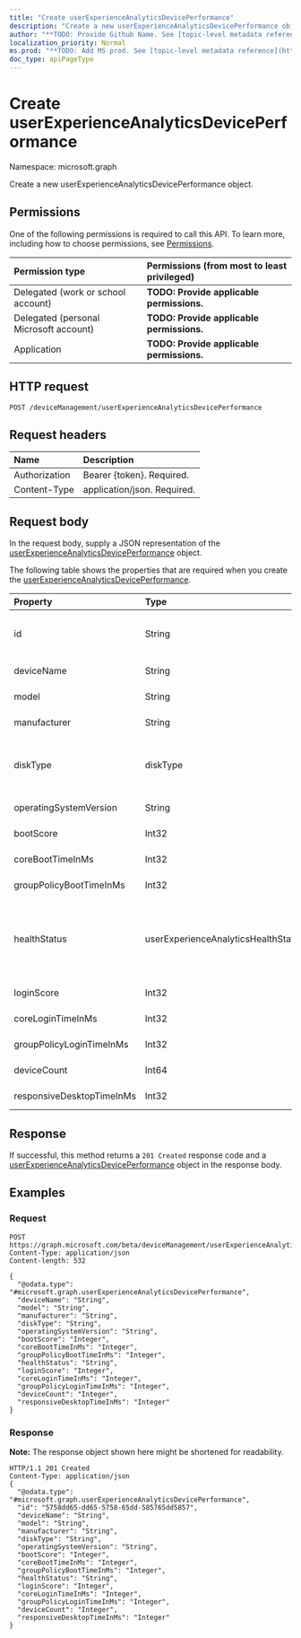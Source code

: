 ```yaml
---
title: "Create userExperienceAnalyticsDevicePerformance"
description: "Create a new userExperienceAnalyticsDevicePerformance object."
author: "**TODO: Provide Github Name. See [topic-level metadata reference](https://msgo.azurewebsites.net/add/document/guidelines/metadata.html#topic-level-metadata)**"
localization_priority: Normal
ms.prod: "**TODO: Add MS prod. See [topic-level metadata reference](https://msgo.azurewebsites.net/add/document/guidelines/metadata.html#topic-level-metadata)**"
doc_type: apiPageType
---
```


# Create userExperienceAnalyticsDevicePerformance

Namespace: microsoft.graph

Create a new userExperienceAnalyticsDevicePerformance object.

## Permissions
One of the following permissions is required to call this API. To learn more, including how to choose permissions, see [Permissions](/concepts/permissions-reference.md).

|Permission type|Permissions (from most to least privileged)|
|:---|:---|
|Delegated (work or school account)|**TODO: Provide applicable permissions.**|
|Delegated (personal Microsoft account)|**TODO: Provide applicable permissions.**|
|Application|**TODO: Provide applicable permissions.**|

## HTTP request

<!-- {
  "blockType": "ignored"
}
-->
``` http
POST /deviceManagement/userExperienceAnalyticsDevicePerformance
```

## Request headers
|Name|Description|
|:---|:---|
|Authorization|Bearer {token}. Required.|
|Content-Type|application/json. Required.|

## Request body
In the request body, supply a JSON representation of the [userExperienceAnalyticsDevicePerformance](../resources/userexperienceanalyticsdeviceperformance.md) object.

The following table shows the properties that are required when you create the [userExperienceAnalyticsDevicePerformance](../resources/userexperienceanalyticsdeviceperformance.md).

|Property|Type|Description|
|:---|:---|:---|
|id|String|**TODO: Add Description** Inherited from [entity](../resources/entity.md)|
|deviceName|String|**TODO: Add Description**|
|model|String|**TODO: Add Description**|
|manufacturer|String|**TODO: Add Description**|
|diskType|diskType|**TODO: Add Description**. Possible values are: `unkown`, `hdd`, `ssd`.|
|operatingSystemVersion|String|**TODO: Add Description**|
|bootScore|Int32|**TODO: Add Description**|
|coreBootTimeInMs|Int32|**TODO: Add Description**|
|groupPolicyBootTimeInMs|Int32|**TODO: Add Description**|
|healthStatus|userExperienceAnalyticsHealthState|**TODO: Add Description**. Possible values are: `unknown`, `insufficientData`, `needsAttention`, `meetingGoals`.|
|loginScore|Int32|**TODO: Add Description**|
|coreLoginTimeInMs|Int32|**TODO: Add Description**|
|groupPolicyLoginTimeInMs|Int32|**TODO: Add Description**|
|deviceCount|Int64|**TODO: Add Description**|
|responsiveDesktopTimeInMs|Int32|**TODO: Add Description**|



## Response

If successful, this method returns a `201 Created` response code and a [userExperienceAnalyticsDevicePerformance](../resources/userexperienceanalyticsdeviceperformance.md) object in the response body.

## Examples

### Request
<!-- {
  "blockType": "request",
  "name": "create_userexperienceanalyticsdeviceperformance_from_"
}
-->
``` http
POST https://graph.microsoft.com/beta/deviceManagement/userExperienceAnalyticsDevicePerformance
Content-Type: application/json
Content-length: 532

{
  "@odata.type": "#microsoft.graph.userExperienceAnalyticsDevicePerformance",
  "deviceName": "String",
  "model": "String",
  "manufacturer": "String",
  "diskType": "String",
  "operatingSystemVersion": "String",
  "bootScore": "Integer",
  "coreBootTimeInMs": "Integer",
  "groupPolicyBootTimeInMs": "Integer",
  "healthStatus": "String",
  "loginScore": "Integer",
  "coreLoginTimeInMs": "Integer",
  "groupPolicyLoginTimeInMs": "Integer",
  "deviceCount": "Integer",
  "responsiveDesktopTimeInMs": "Integer"
}
```

### Response
**Note:** The response object shown here might be shortened for readability.
<!-- {
  "blockType": "response",
  "truncated": true,
  "@odata.type": "microsoft.graph.userexperienceanalyticsdeviceperformance"
}
-->
``` http
HTTP/1.1 201 Created
Content-Type: application/json
{
  "@odata.type": "#microsoft.graph.userExperienceAnalyticsDevicePerformance",
  "id": "5758dd65-dd65-5758-65dd-585765dd5857",
  "deviceName": "String",
  "model": "String",
  "manufacturer": "String",
  "diskType": "String",
  "operatingSystemVersion": "String",
  "bootScore": "Integer",
  "coreBootTimeInMs": "Integer",
  "groupPolicyBootTimeInMs": "Integer",
  "healthStatus": "String",
  "loginScore": "Integer",
  "coreLoginTimeInMs": "Integer",
  "groupPolicyLoginTimeInMs": "Integer",
  "deviceCount": "Integer",
  "responsiveDesktopTimeInMs": "Integer"
}
```

